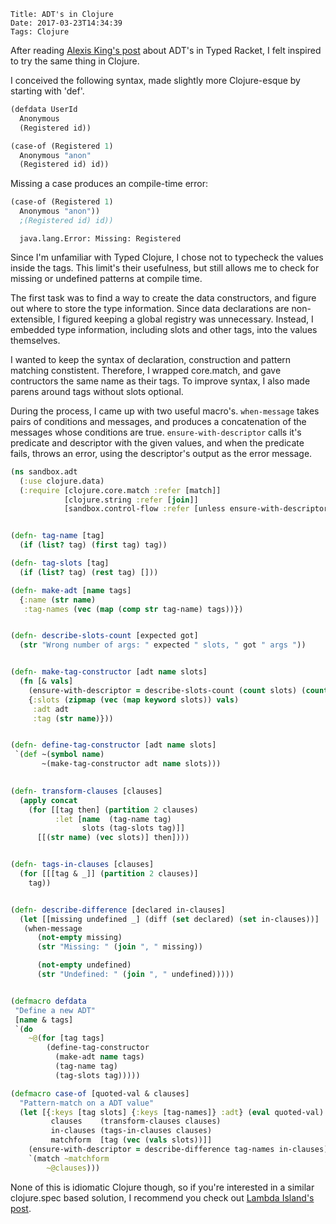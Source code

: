     Title: ADT's in Clojure
    Date: 2017-03-23T14:34:39
    Tags: Clojure

After reading [Alexis King's post](https://lexi-lambda.github.io/blog/2015/12/21/adts-in-typed-racket-with-macros/) about ADT's in Typed Racket, I felt inspired to try the same thing in Clojure.

<!-- more -->
I conceived the following syntax, made slightly more Clojure-esque by starting with 'def'.

```clojure
(defdata UserId
  Anonymous
  (Registered id))

(case-of (Registered 1)
  Anonymous "anon"
  (Registered id) id))
```

Missing a case produces an compile-time error:

```clojure
(case-of (Registered 1)
  Anonymous "anon"))
  ;(Registered id) id))
```

      
      java.lang.Error: Missing: Registered


Since I'm unfamiliar with Typed Clojure, I chose not to typecheck the values inside the tags. This limit's their usefulness, but still allows me to check for missing or undefined patterns at compile time.
 
The first task was to find a way to create the data constructors, and figure out where to store the type information.
Since data declarations are non-extensible, I figured keeping a global registry was unnecessary. Instead, I embedded type information, including slots and other tags, into the values themselves.

I wanted to keep the syntax of declaration, construction and pattern matching constistent. Therefore, I wrapped core.match, and gave contructors the same name as their tags. 
To improve syntax, I also made parens around tags without slots optional.

During the process, I came up with two useful macro's.
`when-message` takes pairs of conditions and messages, and produces a concatenation of the messages whose conditions are true. `ensure-with-descriptor` calls it's predicate and descriptor with the given values, and when the predicate fails, throws an error, using the descriptor's output as the error message.



```clojure
(ns sandbox.adt
  (:use clojure.data)
  (:require [clojure.core.match :refer [match]]
            [clojure.string :refer [join]]
            [sandbox.control-flow :refer [unless ensure-with-descriptor when-message]]))


(defn- tag-name [tag]
  (if (list? tag) (first tag) tag))

(defn- tag-slots [tag]
  (if (list? tag) (rest tag) [])) 

(defn- make-adt [name tags]
  {:name (str name) 
   :tag-names (vec (map (comp str tag-name) tags))})


(defn- describe-slots-count [expected got]
  (str "Wrong number of args: " expected " slots, " got " args ")) 


(defn- make-tag-constructor [adt name slots]
  (fn [& vals]
    (ensure-with-descriptor = describe-slots-count (count slots) (count vals))
    {:slots (zipmap (vec (map keyword slots)) vals) 
     :adt adt
     :tag (str name)}))


(defn- define-tag-constructor [adt name slots]
 `(def ~(symbol name) 
       ~(make-tag-constructor adt name slots)))
       

(defn- transform-clauses [clauses]
  (apply concat
    (for [[tag then] (partition 2 clauses)
          :let [name  (tag-name tag)  
                slots (tag-slots tag)]] 
      [[(str name) (vec slots)] then])))


(defn- tags-in-clauses [clauses]
  (for [[[tag & _]] (partition 2 clauses)]
    tag))


(defn- describe-difference [declared in-clauses]
  (let [[missing undefined _] (diff (set declared) (set in-clauses))] 
   (when-message 
      (not-empty missing) 
      (str "Missing: " (join ", " missing))

      (not-empty undefined) 
      (str "Undefined: " (join ", " undefined)))))


(defmacro defdata 
 "Define a new ADT"
 [name & tags]
 `(do 
    ~@(for [tag tags]
        (define-tag-constructor 
          (make-adt name tags) 
          (tag-name tag) 
          (tag-slots tag))))) 

(defmacro case-of [quoted-val & clauses]
  "Pattern-match on a ADT value"
  (let [{:keys [tag slots] {:keys [tag-names]} :adt} (eval quoted-val)
         clauses    (transform-clauses clauses)
         in-clauses (tags-in-clauses clauses)
         matchform  [tag (vec (vals slots))]]  
    (ensure-with-descriptor = describe-difference tag-names in-clauses)
    `(match ~matchform
        ~@clauses)))
```


None of this is idiomatic Clojure though, so if you're interested in a similar clojure.spec based solution, I recommend you check out [Lambda Island's post](https://lambdaisland.com/blog/25-09-2016-union-types).